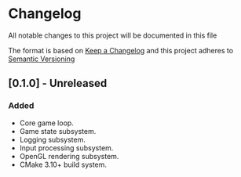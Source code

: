 # Changelog
All notable changes to this project will be documented in this file

The format is based on [Keep a Changelog](https://keepachangelog.com/en/1.0.0/)
and this project adheres to [Semantic Versioning](https://semver.org/spec/v2.0.0.html)

## [0.1.0] - Unreleased
### Added
- Core game loop.
- Game state subsystem.
- Logging subsystem.
- Input processing subsystem.
- OpenGL rendering subsystem.
- CMake 3.10+ build system.
